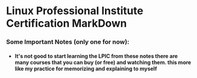 # Linux Professional Institute Certification MarkDown  
### Some Important Notes (only one for now):
- #### It's not good to start learning the LPIC from these notes there are many courses that you can buy (or free) and watching them. this more like my practice for memorizing and explaining to myself
